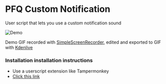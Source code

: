 # PFQ Custom Notification

User script that lets you use a custom notification sound

![Demo](./custom-notification.gif)


Demo GIF recorded with [SimpleScreenRecorder](https://www.maartenbaert.be/simplescreenrecorder/), edited and exported to GIF with [Kdenlive](https://kdenlive.org/en/)


### Installation installation instructions
* Use a userscript extension like Tampermonkey
* [Click this link](https://raw.githubusercontent.com/windupbird144/pfq-custom-notification/main/customNotification.user.js)